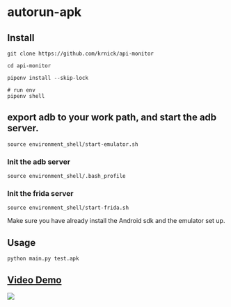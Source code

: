 # autorun-apk


## Install

```bash=
git clone https://github.com/krnick/api-monitor

cd api-monitor

pipenv install --skip-lock

# run env
pipenv shell
```


## export adb to your work path, and start the adb server.

```bash=
source environment_shell/start-emulator.sh
```

### Init the adb server

```bash=
source environment_shell/.bash_profile
```

### Init the frida server

```bash=
source environment_shell/start-frida.sh
```

Make sure you have already install the Android sdk and the emulator set up.


## Usage


```bash=
python main.py test.apk
```

## [Video Demo](https://www.youtube.com/watch?v=0FWliRuwiso)

![](https://i.imgur.com/hWjkNbt.gif)
